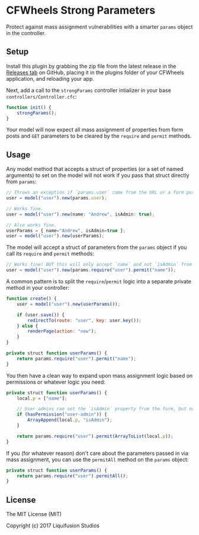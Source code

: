 # CFWheels Strong Parameters

Protect against mass assignment vulnerabilities with a smarter `params` object in the controller.

## Setup

Install this plugin by grabbing the zip file from the latest release in the [Releases tab][1] on
GitHub, placing it in the plugins folder of your CFWheels application, and reloading your app.

Next, add a call to the `strongParams` controller intializer in your base
`controllers/Controller.cfc`:

```javascript
function init() {
	strongParams();
}
```

Your model will now expect all mass assignment of properties from form posts and `GET` parameters to
be cleared by the `require` and `permit` methods.

## Usage

Any model method that accepts a struct of properties (or a set of named arguments) to set on the
model will not work if you pass that struct directly from `params`:

```javascript
// Throws an exception if `params.user` came from the URL or a form post.
user = model("user").new(params.user);

// Works fine.
user = model("user").new(name: "Andrew", isAdmin: true);

// Also works fine.
userParams = { name="Andrew", isAdmin=true };
user = model("user").new(userParams);
```

The model will accept a struct of parameters from the `params` object if you call its `require` and
`permit` methods:

```javascript
// Works fine! BUT this will only accept `name` and not `isAdmin` from a form post.
user = model("user").new(params.require("user").permit("name"));
```

A common pattern is to split the `require`/`permit` logic into a separate private method in your
controller:

```javascript
function create() {
	user = model("user").new(userParams());

	if (user.save()) {
		redirectTo(route: "user", key: user.key());
	} else {
		renderPage(action: "new");
	}
}

private struct function userParams() {
	return params.require("user").permit("name");
}
```

You then have a clean way to expand upon mass assignment logic based on permissions or whatever
logic you need:

```javascript
private struct function userParams() {
	local.p = ["name"];

	// User admins can set the `isAdmin` property from the form, but normal users cannot.
	if (hasPermission("user-admin")) {
		ArrayAppend(local.p, "isAdmin");
	}

	return params.require("user").permit(ArrayToList(local.p));
}
```

If you (for whatever reason) don't care about the parameters passed in via mass assignment, you can
use the `permitAll` method on the `params` object:

```javascript
private struct function userParams() {
	return params.require("user").permitAll();
}
```

## License

The MIT License (MIT)

Copyright (c) 2017 Liquifusion Studios

[1]: https://github.com/liquifusion/cfwheels-strong-parameters/releases
